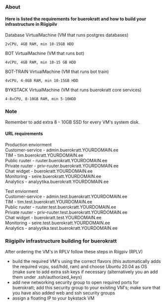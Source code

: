 ### About
#### Here is listed the requirements for buerokratt and how to build your infrastructure in Riigipilv

Database VirtualMachine (VM that runs postgres databases)
```
2vCPU, 4GB RAM, min 10-15GB HDD
```
BOT VirtualMachine (VM that runs bot)
```
4vCPU, 4GB RAM, min 10-15 GB HDD
```
BOT-TRAIN VirtualMachine (VM that runs bot train)
```
4vCPU, 4-8GB RAM, min 10-15GB HDD
```
BYKSTACK VirtualMachine (VM that runs buerokratt core services)
```
4-8vCPU, 8-10GB RAM, min 5-10HDD
```
### Note
Remember to add extra 8 - 10GB SSD for every VM's system disk.

#### URL requirements
Production enviorment  
Customer-service - admin.buerokratt.YOURDOMAIN.ee  
TIM - tim.buerokratt.YOURDOMAIN.ee  
Public ruuter - ruuter.buerokratt.YOURDOMAIN.ee   
Private ruuter - priv-ruuter.buerokratt.YOURDOMAIN.ee  
Chat widget - buerokratt.YOURDOMAIN.ee  
Monitoring - seire.buerokratt.YOURDOMAIN.ee  
Analytics - analyytika.buerokratt.YOURDOMAIN.ee  


Test enviorment  
Customer-service - admin.test.buerokratt.YOURDOMAIN.ee  
TIM - tim.test.buerokratt.YOURDOMAIN.ee  
Public ruuter - ruuter.test.buerokratt.YOURDOMAIN.ee  
Private ruuter - priv-ruuter.test.buerokratt.YOURDOMAIN.ee  
Chat widget - buerokratt.test.YOURDOMAIN.ee  
Monitoring - seire.test.buerokratt.YOURDOMAIN.ee  
Analytics - analyytika.test.buerokratt.YOURDOMAIN.ee 

### Riigipilv infrastructure building for buerokratt
After ordering the VM's in RPLV follow these steps in Riigpiv (RPLV)  
- build the required VM's using the correct flavors (this automatically adds the required vcpu, ssd/hdd, ram) and choose Ubuntu 20.04 as OS (make sure to add extra ssh keys if necessary (alternatively you an add them under .ssh/authorized_keys)
- add new networking security group to open required ports for buerokratt; add this security group to your existing VM's; make sure that you have also added web and ssh security groups
- assign a floating IP to your bykstack VM
